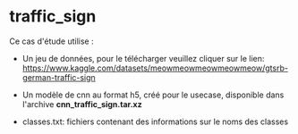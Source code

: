 # traffic_sign

Ce cas d'étude utilise :

* Un jeu de données, pour le télécharger veuillez cliquer sur le lien: https://www.kaggle.com/datasets/meowmeowmeowmeowmeow/gtsrb-german-traffic-sign

* Un modèle de cnn au format h5, créé pour le usecase, disponible dans l'archive **cnn_traffic_sign.tar.xz**

* classes.txt: fichiers contenant des informations sur le noms des classes 
